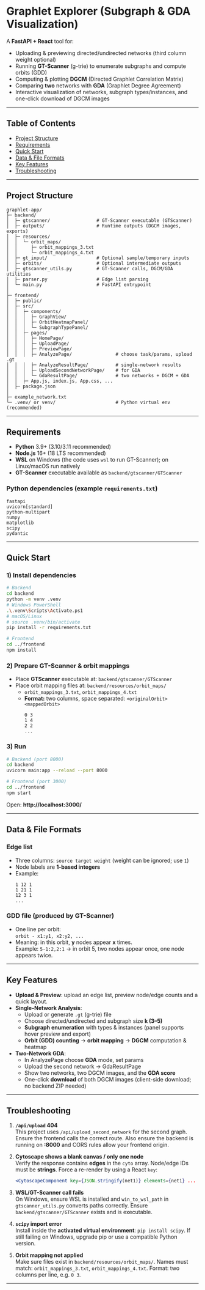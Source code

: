 # Graphlet Explorer (Subgraph & GDA Visualization)

A **FastAPI + React** tool for:

- Uploading & previewing directed/undirected networks (third column weight optional)
- Running **GT-Scanner** (g-trie) to enumerate subgraphs and compute orbits (GDD)
- Computing & plotting **DGCM** (Directed Graphlet Correlation Matrix)
- Comparing **two** networks with **GDA** (Graphlet Degree Agreement)
- Interactive visualization of networks, subgraph types/instances, and one-click download of DGCM images

---

## Table of Contents

- [Project Structure](#project-structure)
- [Requirements](#requirements)
- [Quick Start](#quick-start)
- [Data & File Formats](#data--file-formats)
- [Key Features](#key-features)
- [Troubleshooting](#troubleshooting)

---

## Project Structure

```
graphlet-app/
├─ backend/
│  ├─ gtscanner/                 # GT-Scanner executable (GTScanner)
│  ├─ outputs/                   # Runtime outputs (DGCM images, exports)
│  ├─ resources/
│  │  └─ orbit_maps/
│  │     ├─ orbit_mappings_3.txt
│  │     └─ orbit_mappings_4.txt
│  ├─ gt_input/                  # Optional sample/temporary inputs
│  ├─ orbits/                    # Optional intermediate outputs
│  ├─ gtscanner_utils.py         # GT-Scanner calls, DGCM/GDA utilities
│  ├─ parser.py                  # Edge list parsing
│  └─ main.py                    # FastAPI entrypoint
│
├─ frontend/
│  ├─ public/
│  ├─ src/
│  │  ├─ components/
│  │  │  ├─ GraphView/
│  │  │  ├─ OrbitHeatmapPanel/
│  │  │  └─ SubgraphTypePanel/
│  │  ├─ pages/
│  │  │  ├─ HomePage/
│  │  │  ├─ UploadPage/
│  │  │  ├─ PreviewPage/
│  │  │  ├─ AnalyzePage/                # choose task/params, upload .gt
│  │  │  ├─ AnalyzeResultPage/          # single-network results
│  │  │  ├─ UploadSecondNetworkPage/    # for GDA
│  │  │  └─ GdaResultPage/              # two networks + DGCM + GDA
│  │  ├─ App.js, index.js, App.css, ...
│  ├─ package.json
│
├─ example_network.txt
└─ .venv/ or venv/                      # Python virtual env (recommended)
```

---

## Requirements

- **Python** 3.9+ (3.10/3.11 recommended)
- **Node.js** 16+ (18 LTS recommended)
- **WSL** on Windows (the code uses `wsl` to run GT-Scanner); on Linux/macOS run natively
- **GT-Scanner** executable available as `backend/gtscanner/GTScanner`

### Python dependencies (example `requirements.txt`)

```
fastapi
uvicorn[standard]
python-multipart
numpy
matplotlib
scipy
pydantic
```

---

## Quick Start

### 1) Install dependencies

```bash
# Backend
cd backend
python -m venv .venv
# Windows PowerShell
.\.venv\Scripts\Activate.ps1
# macOS/Linux
# source .venv/bin/activate
pip install -r requirements.txt
```

```bash
# Frontend
cd ../frontend
npm install
```

### 2) Prepare GT-Scanner & orbit mappings

- Place **GTScanner** executable at: `backend/gtscanner/GTScanner`
- Place orbit mapping files at: `backend/resources/orbit_maps/`
  - `orbit_mappings_3.txt`, `orbit_mappings_4.txt`
  - **Format:** two columns, space separated: `<originalOrbit> <mappedOrbit>`
    ```
    0 3
    1 4
    2 2
    ...
    ```

### 3) Run

```bash
# Backend (port 8000)
cd backend
uvicorn main:app --reload --port 8000
```

```bash
# Frontend (port 3000)
cd ../frontend
npm start
```

Open: **http://localhost:3000/**

---

## Data & File Formats

### Edge list

- Three columns: `source target weight` (weight can be ignored; use `1`)
- Node labels are **1-based integers**
- Example:
  ```
  1 12 1
  1 21 1
  12 3 1
  ...
  ```

### GDD file (produced by GT-Scanner)

- One line per orbit:  
  `orbit - x1:y1, x2:y2, ...`
- Meaning: in this orbit, **y** nodes appear **x** times.  
  Example: `5-1:2,2:1` → in orbit 5, two nodes appear once, one node appears twice.

---

## Key Features

- **Upload & Preview**: upload an edge list, preview node/edge counts and a quick layout.
- **Single-Network Analysis**:
  - Upload or generate `.gt` (g-trie) file
  - Choose directed/undirected and subgraph size **k (3–5)**
  - **Subgraph enumeration** with types & instances (panel supports hover preview and export)
  - **Orbit (GDD) counting** → **orbit mapping** → **DGCM** computation & heatmap
- **Two-Network GDA**:
  - In AnalyzePage choose **GDA** mode, set params
  - Upload the second network → GdaResultPage
  - Show two networks, two DGCM images, and the **GDA score**
  - One-click **download** of both DGCM images (client-side download; no backend ZIP needed)



---

## Troubleshooting

1) **`/api/upload` 404**  
   This project uses `/api/upload_second_network` for the second graph. Ensure the frontend calls the correct route. Also ensure the backend is running on **:8000** and CORS rules allow your frontend origin.

2) **Cytoscape shows a blank canvas / only one node**  
   Verify the response contains **edges** in the `cyto` array. Node/edge IDs must be **strings**. Force a re-render by using a React `key`:
   ```jsx
   <CytoscapeComponent key={JSON.stringify(net1)} elements={net1} ... />
   ```

3) **WSL/GT-Scanner call fails**  
   On Windows, ensure WSL is installed and `win_to_wsl_path` in `gtscanner_utils.py` converts paths correctly. Ensure `backend/gtscanner/GTScanner` exists and is executable.

4) **`scipy` import error**  
   Install inside the **activated virtual environment**: `pip install scipy`. If still failing on Windows, upgrade pip or use a compatible Python version.

5) **Orbit mapping not applied**  
   Make sure files exist in `backend/resources/orbit_maps/`. Names must match: `orbit_mappings_3.txt`, `orbit_mappings_4.txt`. Format: two columns per line, e.g. `0 3`.

---


